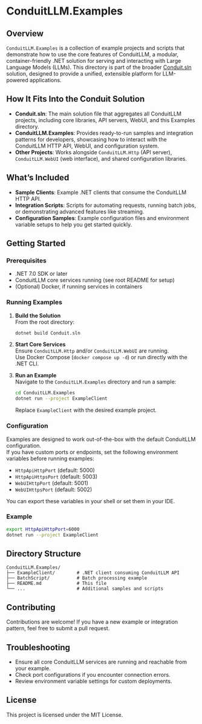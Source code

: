 # ConduitLLM.Examples

## Overview

`ConduitLLM.Examples` is a collection of example projects and scripts that demonstrate how to use the core features of ConduitLLM, a modular, container-friendly .NET solution for serving and interacting with Large Language Models (LLMs). This directory is part of the broader [Conduit.sln](../Conduit.sln) solution, designed to provide a unified, extensible platform for LLM-powered applications.

## How It Fits Into the Conduit Solution

- **Conduit.sln**: The main solution file that aggregates all ConduitLLM projects, including core libraries, API servers, WebUI, and this Examples directory.
- **ConduitLLM.Examples**: Provides ready-to-run samples and integration patterns for developers, showcasing how to interact with the ConduitLLM HTTP API, WebUI, and configuration system.
- **Other Projects**: Works alongside `ConduitLLM.Http` (API server), `ConduitLLM.WebUI` (web interface), and shared configuration libraries.

## What’s Included

- **Sample Clients**: Example .NET clients that consume the ConduitLLM HTTP API.
- **Integration Scripts**: Scripts for automating requests, running batch jobs, or demonstrating advanced features like streaming.
- **Configuration Samples**: Example configuration files and environment variable setups to help you get started quickly.

## Getting Started

### Prerequisites

- .NET 7.0 SDK or later
- ConduitLLM core services running (see root README for setup)
- (Optional) Docker, if running services in containers

### Running Examples

1. **Build the Solution**  
   From the root directory:
   ```bash
   dotnet build Conduit.sln
   ```

2. **Start Core Services**  
   Ensure `ConduitLLM.Http` and/or `ConduitLLM.WebUI` are running.  
   Use Docker Compose (`docker compose up -d`) or run directly with the .NET CLI.

3. **Run an Example**  
   Navigate to the `ConduitLLM.Examples` directory and run a sample:
   ```bash
   cd ConduitLLM.Examples
   dotnet run --project ExampleClient
   ```

   Replace `ExampleClient` with the desired example project.

### Configuration

Examples are designed to work out-of-the-box with the default ConduitLLM configuration.  
If you have custom ports or endpoints, set the following environment variables before running examples:

- `HttpApiHttpPort` (default: 5000)
- `HttpApiHttpsPort` (default: 5003)
- `WebUIHttpPort` (default: 5001)
- `WebUIHttpsPort` (default: 5002)

You can export these variables in your shell or set them in your IDE.

### Example

```bash
export HttpApiHttpPort=6000
dotnet run --project ExampleClient
```

## Directory Structure

```
ConduitLLM.Examples/
├── ExampleClient/        # .NET client consuming ConduitLLM API
├── BatchScript/          # Batch processing example
├── README.md             # This file
└── ...                   # Additional samples and scripts
```

## Contributing

Contributions are welcome! If you have a new example or integration pattern, feel free to submit a pull request.

## Troubleshooting

- Ensure all core ConduitLLM services are running and reachable from your example.
- Check port configurations if you encounter connection errors.
- Review environment variable settings for custom deployments.

## License

This project is licensed under the MIT License.

